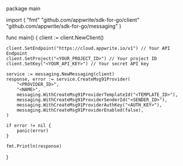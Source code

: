 package main

import (
    "fmt"
    "github.com/appwrite/sdk-for-go/client"
    "github.com/appwrite/sdk-for-go/messaging"
)

func main() {
    client := client.NewClient()

    client.SetEndpoint("https://cloud.appwrite.io/v1") // Your API Endpoint
    client.SetProject("<YOUR_PROJECT_ID>") // Your project ID
    client.SetKey("<YOUR_API_KEY>") // Your secret API key

    service := messaging.NewMessaging(client)
    response, error := service.CreateMsg91Provider(
        "<PROVIDER_ID>",
        "<NAME>",
        messaging.WithCreateMsg91ProviderTemplateId("<TEMPLATE_ID>"),
        messaging.WithCreateMsg91ProviderSenderId("<SENDER_ID>"),
        messaging.WithCreateMsg91ProviderAuthKey("<AUTH_KEY>"),
        messaging.WithCreateMsg91ProviderEnabled(false),
    )

    if error != nil {
        panic(error)
    }

    fmt.Println(response)
}
